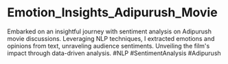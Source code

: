 # Emotion_Insights_Adipurush_Movie
Embarked on an insightful journey with sentiment analysis on Adipurush movie discussions. Leveraging NLP techniques, I extracted emotions and opinions from text, unraveling audience sentiments. Unveiling the film's impact through data-driven analysis. #NLP #SentimentAnalysis #Adipurush
